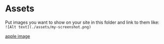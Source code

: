 # Assets
Put images you want to show on your site in this folder and link to them like:
`![Alt text](./assets/my-screenshot.png)`

[apple image](./assets/download.png)
